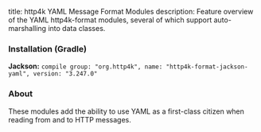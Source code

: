title: http4k YAML Message Format Modules
description: Feature overview of the YAML http4k-format modules, several of which support auto-marshalling into data classes.

### Installation (Gradle)
**Jackson:** ```compile group: "org.http4k", name: "http4k-format-jackson-yaml", version: "3.247.0"```

### About
These modules add the ability to use YAML as a first-class citizen when reading from and to HTTP messages. 

[http4k]: https://http4k.org
